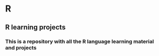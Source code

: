 # R
## R learning projects
### This is a repository with all the R language learning material and projects
